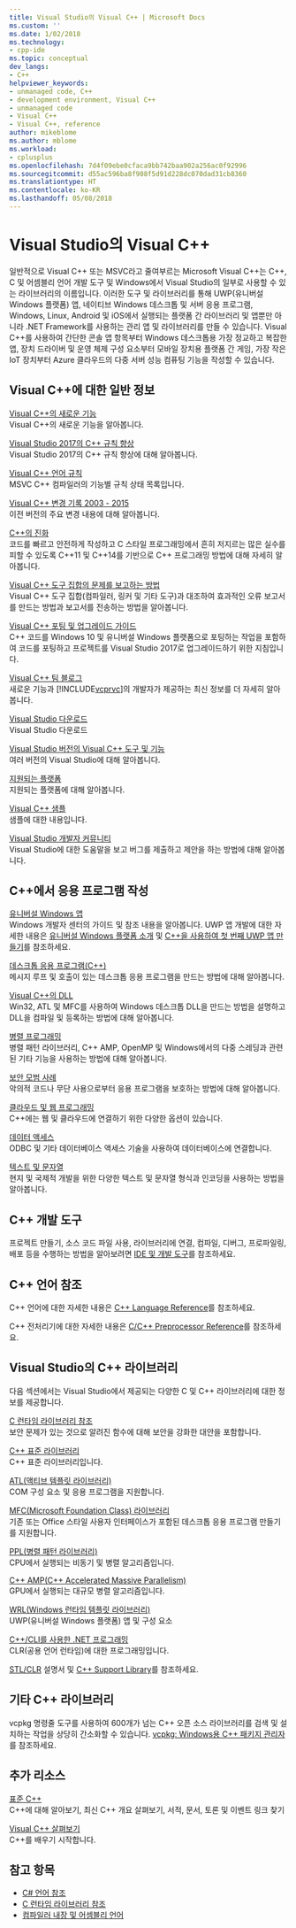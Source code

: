 ```yaml
---
title: Visual Studio의 Visual C++ | Microsoft Docs
ms.custom: ''
ms.date: 1/02/2018
ms.technology:
- cpp-ide
ms.topic: conceptual
dev_langs:
- C++
helpviewer_keywords:
- unmanaged code, C++
- development environment, Visual C++
- unmanaged code
- Visual C++
- Visual C++, reference
author: mikeblome
ms.author: mblome
ms.workload:
- cplusplus
ms.openlocfilehash: 7d4f09ebe0cfaca9bb742baa902a256ac0f92996
ms.sourcegitcommit: d55ac596ba8f908f5d91d228dc070dad31cb8360
ms.translationtype: HT
ms.contentlocale: ko-KR
ms.lasthandoff: 05/08/2018
---
```

# <a name="visual-c-in-visual-studio"></a>Visual Studio의 Visual C++

일반적으로 Visual C++ 또는 MSVC라고 줄여부르는 Microsoft Visual C++는 C++, C 및 어셈블리 언어 개발 도구 및 Windows에서 Visual Studio의 일부로 사용할 수 있는 라이브러리의 이름입니다. 이러한 도구 및 라이브러리를 통해 UWP(유니버설 Windows 플랫폼) 앱, 네이티브 Windows 데스크톱 및 서버 응용 프로그램, Windows, Linux, Android 및 iOS에서 실행되는 플랫폼 간 라이브러리 및 앱뿐만 아니라 .NET Framework를 사용하는 관리 앱 및 라이브러리를 만들 수 있습니다. Visual C++를 사용하여 간단한 콘솔 앱 항목부터 Windows 데스크톱용 가장 정교하고 복잡한 앱, 장치 드라이버 및 운영 체제 구성 요소부터 모바일 장치용 플랫폼 간 게임, 가장 작은 IoT 장치부터 Azure 클라우드의 다중 서버 성능 컴퓨팅 기능을 작성할 수 있습니다.

## <a name="general-information-about-visual-c"></a>Visual C++에 대한 일반 정보

[Visual C++의 새로운 기능](what-s-new-for-visual-cpp-in-visual-studio.md)<br/>
Visual C++의 새로운 기능을 알아봅니다.

[Visual Studio 2017의 C++ 규칙 향상](cpp-conformance-improvements-2017.md)<br/>
Visual Studio 2017의 C++ 규칙 향상에 대해 알아봅니다.

[Visual C++ 언어 규칙](visual-cpp-language-conformance.md)<br/>
MSVC C++ 컴파일러의 기능별 규칙 상태 목록입니다.

[Visual C++ 변경 기록 2003 - 2015](porting/visual-cpp-change-history-2003-2015.md)<br/>
이전 버전의 주요 변경 내용에 대해 알아봅니다.

[C++의 진화](cpp/welcome-back-to-cpp-modern-cpp.md)<br/>
코드를 빠르고 안전하게 작성하고 C 스타일 프로그래밍에서 흔히 저지르는 많은 실수를 피할 수 있도록 C++11 및 C++14를 기반으로 C++ 프로그래밍 방법에 대해 자세히 알아봅니다.

[Visual C++ 도구 집합의 문제를 보고하는 방법](how-to-report-a-problem-with-the-visual-cpp-toolset.md)<br/>
Visual C++ 도구 집합(컴파일러, 링커 및 기타 도구)과 대조하여 효과적인 오류 보고서를 만드는 방법과 보고서를 전송하는 방법을 알아봅니다.

[Visual C++ 포팅 및 업그레이드 가이드](porting/visual-cpp-porting-and-upgrading-guide.md)<br/>
C++ 코드를 Windows 10 및 유니버설 Windows 플랫폼으로 포팅하는 작업을 포함하여 코드를 포팅하고 프로젝트를 Visual Studio 2017로 업그레이드하기 위한 지침입니다.

[Visual C++ 팀 블로그](http://blogs.msdn.com/b/vcblog/)<br/>
새로운 기능과 [!INCLUDE[vcprvc](build/includes/vcprvc_md.md)]의 개발자가 제공하는 최신 정보를 더 자세히 알아봅니다.

[Visual Studio 다운로드](http://go.microsoft.com/fwlink/p/?linkid=235233)<br/>
Visual Studio 다운로드

[Visual Studio 버전의 Visual C++ 도구 및 기능](ide/visual-cpp-tools-and-features-in-visual-studio-editions.md)<br/>
여러 버전의 Visual Studio에 대해 알아봅니다.

[지원되는 플랫폼](supported-platforms-visual-cpp.md)<br/>
지원되는 플랫폼에 대해 알아봅니다.

[Visual C++ 샘플](visual-cpp-samples.md)<br/>
샘플에 대한 내용입니다.

[Visual Studio 개발자 커뮤니티](https://developercommunity.visualstudio.com/)<br/>
Visual Studio에 대한 도움말을 보고 버그를 제출하고 제안을 하는 방법에 대해 알아봅니다.

## <a name="writing-applications-in-c"></a>C++에서 응용 프로그램 작성

[유니버설 Windows 앱](windows/universal-windows-apps-cpp.md)<br/>
Windows 개발자 센터의 가이드 및 참조 내용을 알아봅니다. UWP 앱 개발에 대한 자세한 내용은 [유니버설 Windows 플랫폼 소개](/windows/uwp/get-started/universal-application-platform-guide) 및 [C++을 사용하여 첫 번째 UWP 앱 만들기](/windows/uwp/get-started/create-a-basic-windows-10-app-in-cpp)를 참조하세요.

[데스크톱 응용 프로그램(C++)](windows/desktop-applications-visual-cpp.md)<br/>
메시지 루프 및 호출이 있는 데스크톱 응용 프로그램을 만드는 방법에 대해 알아봅니다.

[Visual C++의 DLL](build/dlls-in-visual-cpp.md)<br/>
Win32, ATL 및 MFC를 사용하여 Windows 데스크톱 DLL을 만드는 방법을 설명하고 DLL을 컴파일 및 등록하는 방법에 대해 알아봅니다.

[병렬 프로그래밍](parallel/parallel-programming-in-visual-cpp.md)<br/>
병렬 패턴 라이브러리, C++ AMP, OpenMP 및 Windows에서의 다중 스레딩과 관련된 기타 기능을 사용하는 방법에 대해 알아봅니다.

[보안 모범 사례](security/security-best-practices-for-cpp.md)<br/>
악의적 코드나 무단 사용으로부터 응용 프로그램을 보호하는 방법에 대해 알아봅니다.

[클라우드 및 웹 프로그래밍](cloud/cloud-and-web-programming-in-visual-cpp.md)<br/>
C++에는 웹 및 클라우드에 연결하기 위한 다양한 옵션이 있습니다.

[데이터 액세스](data/data-access-in-cpp.md)<br/>
ODBC 및 기타 데이터베이스 액세스 기술을 사용하여 데이터베이스에 연결합니다.

[텍스트 및 문자열](text/text-and-strings-in-visual-cpp.md)<br/>
현지 및 국제적 개발을 위한 다양한 텍스트 및 문자열 형식과 인코딩을 사용하는 방법을 알아봅니다.

## <a name="c-development-tools"></a>C++ 개발 도구

프로젝트 만들기, 소스 코드 파일 사용, 라이브러리에 연결, 컴파일, 디버그, 프로파일링, 배포 등을 수행하는 방법을 알아보려면 [IDE 및 개발 도구](ide/ide-and-tools-for-visual-cpp-development.md)를 참조하세요.

## <a name="c-language-reference"></a>C++ 언어 참조

C++ 언어에 대한 자세한 내용은 [C++ Language Reference](cpp/cpp-language-reference.md)를 참조하세요.

C++ 전처리기에 대한 자세한 내용은 [C/C++ Preprocessor Reference](preprocessor/c-cpp-preprocessor-reference.md)를 참조하세요.

## <a name="c-libraries-in-visual-studio"></a>Visual Studio의 C++ 라이브러리

다음 섹션에서는 Visual Studio에서 제공되는 다양한 C 및 C++ 라이브러리에 대한 정보를 제공합니다.

[C 런타임 라이브러리 참조](c-runtime-library/c-run-time-library-reference.md)<br/>
보안 문제가 있는 것으로 알려진 함수에 대해 보안을 강화한 대안을 포함합니다.

[C++ 표준 라이브러리](standard-library/cpp-standard-library-reference.md)<br/>
C++ 표준 라이브러리입니다.

[ATL(액티브 템플릿 라이브러리)](atl/atl-com-desktop-components.md)<br/>
COM 구성 요소 및 응용 프로그램을 지원합니다.

[MFC(Microsoft Foundation Class) 라이브러리](mfc/mfc-desktop-applications.md)<br/>
기존 또는 Office 스타일 사용자 인터페이스가 포함된 데스크톱 응용 프로그램 만들기를 지원합니다.

[PPL(병렬 패턴 라이브러리)](parallel/concrt/parallel-patterns-library-ppl.md)<br/>
CPU에서 실행되는 비동기 및 병렬 알고리즘입니다.

[C++ AMP(C++ Accelerated Massive Parallelism)](parallel/amp/cpp-amp-cpp-accelerated-massive-parallelism.md)<br/>
GPU에서 실행되는 대규모 병렬 알고리즘입니다.

[WRL(Windows 런타임 템플릿 라이브러리)](http://msdn.microsoft.com/library/windows/apps/hh438466.aspx)<br/>
UWP(유니버설 Windows 플랫폼) 앱 및 구성 요소

[C++/CLI를 사용한 .NET 프로그래밍](dotnet/dotnet-programming-with-cpp-cli-visual-cpp.md)<br/>
CLR(공용 언어 런타임)에 대한 프로그래밍입니다.

[STL/CLR](dotnet/stl-clr-library-reference.md) 설명서 및 [C++ Support Library](dotnet/cpp-support-library.md)를 참조하세요.

## <a name="other-c-libraries"></a>기타 C++ 라이브러리

vcpkg 명령줄 도구를 사용하여 600개가 넘는 C++ 오픈 소스 라이브러리를 검색 및 설치하는 작업을 상당히 간소화할 수 있습니다. [vcpkg: Windows용 C++ 패키지 관리자](vcpkg.md)를 참조하세요.

## <a name="more-resources"></a>추가 리소스

[표준 C++](http://isocpp.org/)<br/>
C++에 대해 알아보기, 최신 C++ 개요 살펴보기, 서적, 문서, 토론 및 이벤트 링크 찾기

[Visual C++ 살펴보기](http://msdn.microsoft.com/vstudio/hh386302.aspx)<br/>
C++를 배우기 시작합니다.

## <a name="see-also"></a>참고 항목

- [C# 언어 참조](c-language/c-language-reference.md)
- [C 런타임 라이브러리 참조](c-runtime-library/c-run-time-library-reference.md)
- [컴파일러 내장 및 어셈블리 언어](intrinsics/compiler-intrinsics-and-assembly-language.md)
